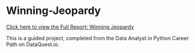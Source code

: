 # Winning-Jeopardy

[Click here to view the Full Report: Winning Jeopardy](https://nbviewer.jupyter.org/github/stephentaul22/Winning-Jeopardy/blob/main/Winning%20Jeopardy%20%7C%20Guided%20Project%2016.ipynb)

This is a guided project, completed from the Data Analyst in Python Career Path on DataQuest.io.
